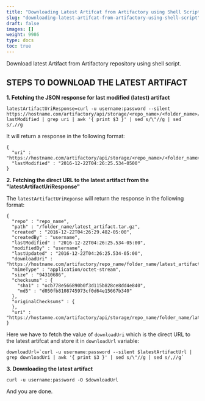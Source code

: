 ```yaml
---
title: "Downloading Latest Artifcat from Artifactory using Shell Script"
slug: "downloading-latest-artifcat-from-artifactory-using-shell-script"
draft: false
images: []
weight: 9986
type: docs
toc: true
---
```


Download latest Artifact from Artifactory repository using shell script.

## STEPS TO DOWNLOAD THE LATEST ARTIFACT
**1. Fetching the JSON response for last modified (latest) artifact**

    latestArtifactUriResponse=curl -u username:password --silent https://hostname.com/artifactory/api/storage/<repo_name>/<folder_name>/?lastModified | grep uri | awk '{ print $3 }' | sed s/\"//g | sed s/,//g

It will return a response in the following format:

    {
      "uri" : "https://hostname.com/artifactory/api/storage/<repo_name>/<folder_name>/latest_artifact.tar.gz",
      "lastModified" : "2016-12-22T04:26:25.534-0500"
    }

**2. Fetching the direct URL to the latest artifact from the "latestArtifactUriResponse"**

The `latestArtifactUriReponse` will return the response in the following format: 

    {
      "repo" : "repo_name",
      "path" : "/folder_name/latest_artifact.tar.gz",
      "created" : "2016-12-22T04:26:29.482-05:00",
      "createdBy" : "username",
      "lastModified" : "2016-12-22T04:26:25.534-05:00",
      "modifiedBy" : "username",
      "lastUpdated" : "2016-12-22T04:26:25.534-05:00",
      "downloadUri" : "https://hostname.com/artifactory/repo_name/folder_name/latest_artifact.tar.gz",
      "mimeType" : "application/octet-stream",
      "size" : "94310686",
      "checksums" : {
        "sha1" : "ocb778e566890b0f3d115b828ce8dd4e840",
        "md5" : "d050fb8108745973cf0d64e15667b340"
      },
      "originalChecksums" : {
      },
      "uri" : "https://hostanme.com/artifactory/api/storage/repo_name/folder_name/latest_artifact.tar.gz"
    }    

Here we have to fetch the value of `downloadUri` which is the direct URL to the latest artifcat and store it in `downloadUrl` variable:

    downloadUrl=`curl -u username:password --silent $latestArtifactUrl | grep downloadUri | awk '{ print $3 }' | sed s/\"//g | sed s/,//g`    

**3. Downloading the latest artifact**

`curl -u username:password -O $downloadUrl`

And you are done. 

